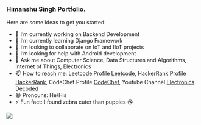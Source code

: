 ### Himanshu Singh Portfolio.

Here are some ideas to get you started:

- 🔭 I’m currently working on Backend Development
- 🌱 I’m currently learning Django Framework
- 👯 I’m looking to collaborate on IoT and IIoT projects
- 🤔 I’m looking for help with Android development
- 💬 Ask me about Computer Science, Data Structures and Algorithms, Internet of Things, Electronics
- 📫 How to reach me: Leetcode Profile [Leetcode](https://leetcode.com/tkdhimanshusingh/), HackerRank Profile [HackerRank](https://www.hackerrank.com/tkdhimanshusingh), CodeChef Profile [CodeChef](https://www.codechef.com/users/tkdhimanshu), Youtube Channel [Electronics Decoded](https://www.youtube.com/channel/UCKvuuw6-M8vebCQbtB3z__Q)
- 😄 Pronouns: He/His
- ⚡ Fun fact: I found zebra cuter than puppies 😘


<img src="https://github-readme-stats.vercel.app/api?username=tkdhimanshusingh&&show_icons=true&title_color=ffffff&icon_color=bb2acf&text_color=daf7dc&bg_color=151515">
